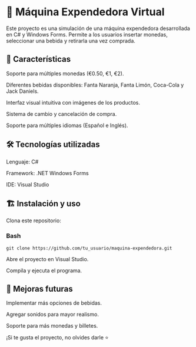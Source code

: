 # 🥤 Máquina Expendedora Virtual

Este proyecto es una simulación de una máquina expendedora desarrollada en C# y Windows Forms. Permite a los usuarios insertar monedas, seleccionar una bebida y retirarla una vez comprada.


## 🚀 Características

Soporte para múltiples monedas (€0.50, €1, €2).

Diferentes bebidas disponibles: Fanta Naranja, Fanta Limón, Coca-Cola y Jack Daniels.

Interfaz visual intuitiva con imágenes de los productos.

Sistema de cambio y cancelación de compra.

Soporte para múltiples idiomas (Español e Inglés).


## 🛠️ Tecnologías utilizadas

Lenguaje: C#

Framework: .NET Windows Forms

IDE: Visual Studio

## 🏗️ Instalación y uso

Clona este repositorio:

### Bash

``` 
git clone https://github.com/tu_usuario/maquina-expendedora.git
```

Abre el proyecto en Visual Studio.

Compila y ejecuta el programa.

## 📌 Mejoras futuras


Implementar más opciones de bebidas.

Agregar sonidos para mayor realismo.

Soporte para más monedas y billetes.

¡Si te gusta el proyecto, no olvides darle ⭐

